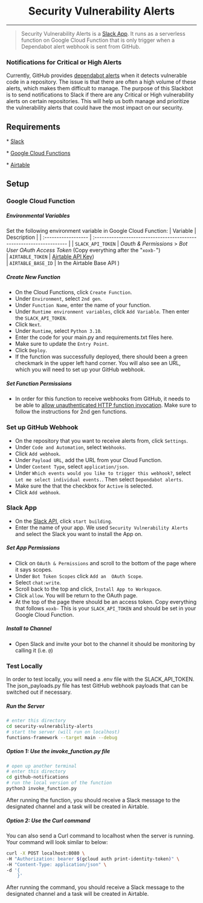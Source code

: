 <h1 align="center">
  Security Vulnerability Alerts
</h1>

------------
> Security Vulnerability Alerts is a [Slack App](https://api.slack.com/). It runs as a serverless function on Google Cloud Function that is only trigger when a Dependabot alert webhook is sent from GitHub.
### Notifications for Critical or High Alerts
Currently, GitHub provides [dependabot alerts](https://docs.github.com/en/code-security/dependabot/dependabot-alerts/about-dependabot-alerts#/) when it detects vulnerable code in a repository. The issue is that there are often a high volume of these alerts, which makes them difficult to manage. The purpose of this Slackbot is to send notifications to Slack if there are any Critical or High vulnerability alerts on certain repositories. This will help us both manage and prioritize the vulnerability alerts that could have the most impact on our security. 
## Requirements
\* [Slack](https://slack.com/get-started#/)

\* [Google Cloud Functions](https://cloud.google.com/functions#/)

\* [Airtable](https://airtable.com/#/)


## Setup
### Google Cloud Function
##### Environmental Variables
Set the following environment variable in Google Cloud Function:
| Variable            | Description                                                          |
| :------------------ | :------------------------------------------------------------------- |
| `SLACK_API_TOKEN`         | _Oauth & Permissions_ > _Bot User OAuth Access Token_ (Copy everything after the "`xoxb-`")  
| `AIRTABLE_TOKEN`          | [Airtable API Key](https://support.airtable.com/docs/how-do-i-get-my-api-key#/))  
| `AIRTABLE_BASE_ID`        | In the Airtable Base API )  


##### Create New Function
- On the Cloud Functions, click `Create Function`.
- Under `Environment`, select `2nd gen`.
- Under `Function Name`, enter the name of your function.
- Under `Runtime environment variables`, click `Add Variable`. Then enter the `SLACK_API_TOKEN`.
- Click `Next`.
- Under `Runtime`, select `Python 3.10`.
- Enter the code for your main.py and requirements.txt files here. 
- Make sure to update the `Entry Point`. 
- Click `Deploy`.
- If the function was successfully deployed, there should been a green checkmark in the upper left hand corner. You will also see an URL, which you will need to set up your GitHub webhook. 

##### Set Function Permissions
- In order for this function to receive webhooks from GitHub, it needs to be able to [allow unauthenticated HTTP function invocation](https://cloud.google.com/functions/docs/securing/managing-access-iam#after_deployment#/). Make sure to follow the instructions for 2nd gen functions. 


### Set up GitHub Webhook 
- On the repository that you want to receive alerts from, click `Settings`.
- Under `Code and Automation`, select `Webhooks`.
- Click `Add webhook`.
- Under `Payload URL`, add the URL from your Cloud Function. 
- Under `Content Type`, select `application/json`.
- Under `Which events would you like to trigger this webhook?`, select `Let me select individual events.`. Then select `Dependabot alerts`. 
- Make sure the that the checkbox for `Active` is selected.
- Click `Add webhook`. 

### Slack App
- On the [Slack API](https://api.slack.com/), click `start building`. 
- Enter the name of your app. We used `Security Vulnerability Alerts` and select the Slack you want to install the App on.  

##### Set App Permissions
- Click on `OAuth & Permissions` and scroll to the bottom of the page where it says scopes. 
- Under `Bot Token Scopes` click `Add an  OAuth Scope`. 
- Select `chat:write`. 
- Scroll back to the top and click, `Install App to Workspace`. 
- Click `allow`. You will be return to the OAuth page. 
- At the top of the page there should be an access token. Copy everything that follows `xoxb-` This is your `SLACK_API_TOKEN` and should be set in your Google Cloud Function. 

##### Install to Channel
- Open Slack and invite your bot to the channel it should be monitoring by calling it (i.e. `@`)

### Test Locally
In order to test locally, you will need a .env file with the SLACK_API_TOKEN. The json_payloads.py file has test GitHub webhook payloads that can be switched out if necessary. 

##### Run the Server
```sh
# enter this directory
cd security-vulnerability-alerts
# start the server (will run on localhost)
functions-framework --target main --debug
```

##### Option 1: Use the invoke_function.py file
```sh
# open up another terminal
# enter this directory
cd github-notifications
# run the local version of the function
python3 invoke_function.py
```
After running the function, you should receive a Slack message to the designated channel and a task will be created in Airtable. 

##### Option 2: Use the Curl command
You can also send a Curl command to localhost when the server is running. Your command will look similar to below: 
```sh
curl -X POST localhost:8080 \
-H "Authorization: bearer $(gcloud auth print-identity-token)" \
-H "Content-Type: application/json" \
-d '{
    }'
```
After running the command, you should receive a Slack message to the designated channel and a task will be created in Airtable. 
